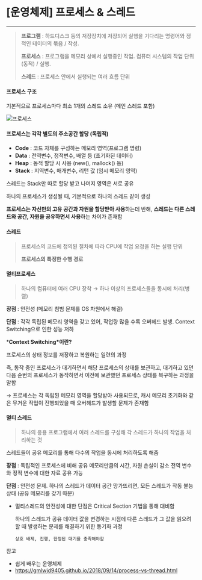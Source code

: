 # [운영체제] 프로세스 & 스레드

------



> **프로그램** : 하드디스크 등의 저장장치에 저장되어 실행을 기다리는 명령어와 정적인 테이터의 묶음 /  작성.
>
> **프로세스** : 프로그램을 메모리 상에서 실행중인 작업. 컴퓨터 시스템의 작업 단위 (동적) / 실행.
>
> **스레드** : 프로세스 안에서 실행되는 여러 흐름 단위

 

#### 프로세스 구조

기본적으로 프로세스마다 최소 1개의 스레드 소유 (메인 스레드 포함)

![프로세스](C:\Users\hw030\OneDrive\문서\GitHub\algorithm\프로세스.JPG)

#### 프로세스는 각각 별도의 주소공간 할당 (독립적)

- **Code** : 코드 자체를 구성하는 메모리 영역(프로그램 명령)
- **Data** : 전역변수, 정적변수, 배열 등 (초기화된 데이터)
- **Heap** : 동적 할당 시 사용 (new(), mallock() 등)
- **Stack** : 지역변수, 매개변수, 리턴 값 (임시 메모리 영역)



스레드는 Stack만 따로 할당 받고 나머지 영역은 서로 공유

하나의 프로세스가 생성될 때, 기본적으로 하나의 스레드 같이 생성



**프로세스는 자신만의 고유 공간과 자원을 할당받아 사용**하는데 반해, **스레드는 다른 스레드와 공간, 자원을 공유하면서 사용**하는 차이가 존재함



#### 스레드

> 프로세스의 코드에 정의된 절차에 따라 CPU에 작업 요청을 하는 실행 단위
>
> **프로세스의 특정한 수행 경로**
>
> 





#### 멀티프로세스

> 하나의 컴퓨터에 여러 CPU 장착 → 하나 이상의 프로세스들을 동시에 처리(병렬)

**장점** : 안전성 (메모리 침범 문제를 OS 차원에서 해결)

**단점** : 각각 독립된 메모리 영역을 갖고 있어, 작업량 많을 수록 오버헤드 발생. Context Switching으로 인한 성능 저하



***Context Switching\*이란?**

프로세스의 상태 정보를 저장하고 복원하는 일련의 과정

즉, 동작 중인 프로세스가 대기하면서 해당 프로세스의 상태를 보관하고, 대기하고 있던 다음 순번의 프로세스가 동작하면서 이전에 보관했던 프로세스 상태를 복구하는 과정을 말함

→ 프로세스는 각 독립된 메모리 영역을 할당받아 사용되므로, 캐시 메모리 초기화와 같은 무거운 작업이 진행되었을 때 오버헤드가 발생할 문제가 존재함





#### 멀티 스레드

> 하나의 응용 프로그램에서 여러 스레드를 구성해 각 스레드가 하나의 작업을 처리하는 것

스레드들이 공유 메모리를 통해 다수의 작업을 동시에 처리하도록 해줌



**장점** : 독립적인 프로세스에 비해 공유 메모리만큼의 시간, 자원 손실이 감소 전역 변수와 정적 변수에 대한 자료 공유 가능

**단점** : 안전성 문제. 하나의 스레드가 데이터 공간 망가뜨리면, 모든 스레드가 작동 불능 상태 (공유 메모리를 갖기 때문)

- 멀티스레드의 안전성에 대한 단점은 Critical Section 기법을 통해 대비함

  하나의 스레드가 공유 데이터 값을 변경하는 시점에 다른 스레드가 그 값을 읽으려할 때 발생하는 문제를 해결하기 위한 동기화 과정

  ```text
  상호 배제, 진행, 한정된 대기를 충족해야함
  ```



참고

* 쉽게 배우는 운영체제 
* https://gmlwjd9405.github.io/2018/09/14/process-vs-thread.html